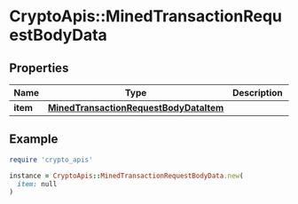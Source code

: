 # CryptoApis::MinedTransactionRequestBodyData

## Properties

| Name | Type | Description | Notes |
| ---- | ---- | ----------- | ----- |
| **item** | [**MinedTransactionRequestBodyDataItem**](MinedTransactionRequestBodyDataItem.md) |  |  |

## Example

```ruby
require 'crypto_apis'

instance = CryptoApis::MinedTransactionRequestBodyData.new(
  item: null
)
```

